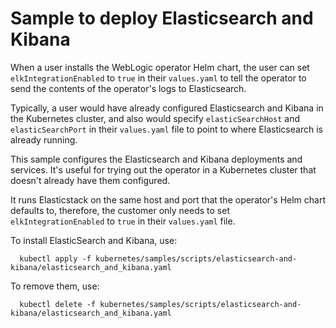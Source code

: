 # Sample to deploy Elasticsearch and Kibana


When a user installs the WebLogic operator Helm chart, the user can set
`elkIntegrationEnabled` to `true` in their `values.yaml` to tell the operator to send the
contents of the operator's logs to Elasticsearch.

Typically, a user would have already configured Elasticsearch and Kibana in the
Kubernetes cluster, and also would specify `elasticSearchHost` and `elasticSearchPort`
in their `values.yaml` file to point to where Elasticsearch is already running.

This sample configures the Elasticsearch and Kibana deployments and services.
It's useful for trying out the operator in a Kubernetes cluster that doesn't already
have them configured.

It runs Elasticstack on the same host and port that the operator's Helm chart defaults
to, therefore, the customer only needs to set `elkIntegrationEnabled` to `true` in their
`values.yaml` file.

To install ElasticSearch and Kibana, use:
```
  kubectl apply -f kubernetes/samples/scripts/elasticsearch-and-kibana/elasticsearch_and_kibana.yaml
```

To remove them, use:
```
  kubectl delete -f kubernetes/samples/scripts/elasticsearch-and-kibana/elasticsearch_and_kibana.yaml
```
